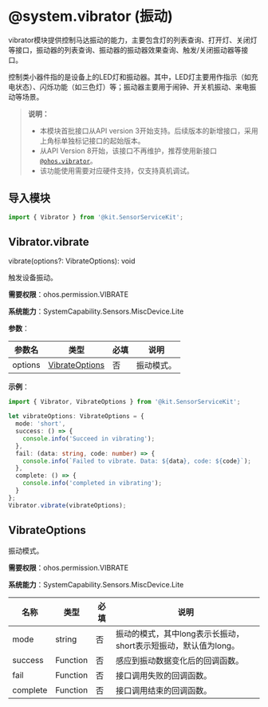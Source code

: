 # @system.vibrator (振动)
<!--Kit: Sensor Service Kit-->
<!--Subsystem: Sensors-->
<!--Owner: @dilligencer-->
<!--Designer: @butterls-->
<!--Tester: @murphy84-->
<!--Adviser: @hu-zhiqiong-->

vibrator模块提供控制马达振动的能力，主要包含灯的列表查询、打开灯、关闭灯等接口，振动器的列表查询、振动器的振动器效果查询、触发/关闭振动器等接口。

控制类小器件指的是设备上的LED灯和振动器。其中，LED灯主要用作指示（如充电状态）、闪烁功能（如三色灯）等；振动器主要用于闹钟、开关机振动、来电振动等场景。


> **说明：**
> - 本模块首批接口从API version 3开始支持。后续版本的新增接口，采用上角标单独标记接口的起始版本。
> - 从API Version 8开始，该接口不再维护，推荐使用新接口[`@ohos.vibrator`](js-apis-vibrator.md)。
> - 该功能使用需要对应硬件支持，仅支持真机调试。


## 导入模块


```ts
import { Vibrator } from '@kit.SensorServiceKit';
```

## Vibrator.vibrate

 vibrate(options?: VibrateOptions): void

触发设备振动。

**需要权限**：ohos.permission.VIBRATE

**系统能力**：SystemCapability.Sensors.MiscDevice.Lite

**参数**：

| 参数名  | 类型                              | 必填 | 说明       |
| ------- | --------------------------------- | ---- | ---------- |
| options | [VibrateOptions](#vibrateoptions) | 否   | 振动模式。 |

**示例**：

```ts
import { Vibrator, VibrateOptions } from '@kit.SensorServiceKit';

let vibrateOptions: VibrateOptions = {
  mode: 'short',
  success: () => {
    console.info('Succeed in vibrating');
  },
  fail: (data: string, code: number) => {
    console.info(`Failed to vibrate. Data: ${data}, code: ${code}`);
  },
  complete: () => {
    console.info('completed in vibrating');
  }
};
Vibrator.vibrate(vibrateOptions);
```

## VibrateOptions

振动模式。

**需要权限**：ohos.permission.VIBRATE

**系统能力**：SystemCapability.Sensors.MiscDevice.Lite

| 名称     | 类型     | 必填 | 说明                                                         |
| -------- | -------- | ---- | ------------------------------------------------------------ |
| mode     | string   | 否   | 振动的模式，其中long表示长振动，short表示短振动，默认值为long。 |
| success  | Function | 否   | 感应到振动数据变化后的回调函数。                             |
| fail     | Function | 否   | 接口调用失败的回调函数。                                     |
| complete | Function | 否   | 接口调用结束的回调函数。                                     |
